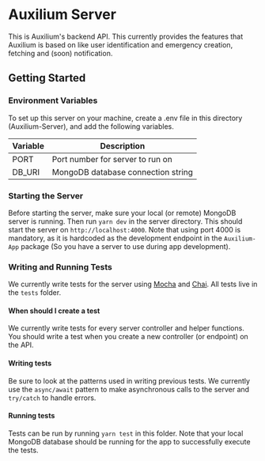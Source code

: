 # Auxilium Server

This is Auxilium's backend API. This currently provides the features that Auxilium is based on like user identification and emergency creation, fetching and (soon) notification.

## Getting Started

### Environment Variables

To set up this server on your machine, create a .env file in this directory (Auxilium-Server), and add the following variables.

| Variable             | Description                        |
| -------------------- | ---------------------------------- |
|	PORT								 | Port number for server to run on   |
| DB_URI               | MongoDB database connection string |

### Starting the Server

Before starting the server, make sure your local (or remote) MongoDB server is running. Then run `yarn dev` in the server directory. This should start the server on `http://localhost:4000`. Note that using port 4000 is mandatory, as it is hardcoded as the development endpoint in the `Auxilium-App` package (So you have a server to use during app development).

### Writing and Running Tests

We currently write tests for the server using [Mocha]() and [Chai](). All tests live in the `tests` folder.


#### When should I create a test

We currently write tests for every server controller and helper functions. You should write a test when you create a new controller (or endpoint) on the API.

#### Writing tests

Be sure to look at the patterns used in writing previous tests. We currently use the `async/await` pattern to make asynchronous calls to the server and `try/catch` to handle errors.

#### Running tests

Tests can be run by running `yarn test` in this folder. Note that your local MongoDB database should be running for the app to successfully execute the tests.